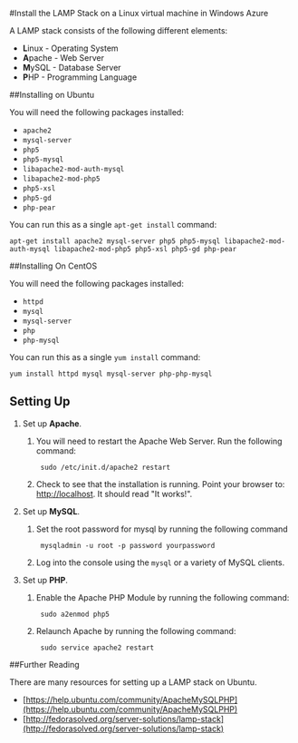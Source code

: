 <properties linkid="manage-linux-common-tasks-lampstack" urlDisplayName="Install LAMP stack" pageTitle="Install the LAMP stack on a Linux virtual machine" metaKeywords="" metaDescription="Learn how to install the LAMP stack on a Linux virtual machine (VM) in Windows Azure. You can install on Ubuntu or CentOS." metaCanonical="" disqusComments="1" umbracoNaviHide="1" />



#Install the LAMP Stack on a Linux virtual machine in Windows Azure

<div chunk="../../shared/chunks/disclaimer.md" />

A LAMP stack consists of the following different elements:

- **L**inux - Operating System
- **A**pache - Web Server
- **M**ySQL - Database Server
- **P**HP - Programming Language


##Installing on Ubuntu

You will need the following packages installed:

- `apache2`
- `mysql-server`
- `php5`
- `php5-mysql`
- `libapache2-mod-auth-mysql`
- `libapache2-mod-php5`
- `php5-xsl`
- `php5-gd`
- `php-pear`

You can run this as a single `apt-get install` command:

	apt-get install apache2 mysql-server php5 php5-mysql libapache2-mod-auth-mysql libapache2-mod-php5 php5-xsl php5-gd php-pear


##Installing On CentOS

You will need the following packages installed:

- `httpd`
- `mysql`
- `mysql-server`
- `php`
- `php-mysql`

You can run this as a single `yum install` command:

	yum install httpd mysql mysql-server php-php-mysql


Setting Up
----------

1. Set up **Apache**.

	1. You will need to restart the Apache Web Server. Run the following command:

			sudo /etc/init.d/apache2 restart
	2. Check to see that the installation is running. Point your browser to: [http://localhost](http://localhost). It should read "It works!".

2. Set up **MySQL**.
	1. Set the root password for mysql by running the following command
	
			mysqladmin -u root -p password yourpassword

	2. Log into the console using the `mysql` or a variety of MySQL clients.

3. Set up **PHP**.

	1. Enable the Apache PHP Module by running the following command:

			sudo a2enmod php5

	2. Relaunch Apache by running the following command:

			sudo service apache2 restart


##Further Reading

There are many resources for setting up a LAMP stack on Ubuntu.

- [https://help.ubuntu.com/community/ApacheMySQLPHP](https://help.ubuntu.com/community/ApacheMySQLPHP)
- [http://fedorasolved.org/server-solutions/lamp-stack](http://fedorasolved.org/server-solutions/lamp-stack)